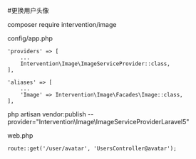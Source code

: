 #更换用户头像

composer require intervention/image

config/app.php
```
'providers' => [
	...
    Intervention\Image\ImageServiceProvider::class,
],

'aliases' => [
	...
    'Image' => Intervention\Image\Facades\Image::class,
],
```

php artisan vendor:publish --provider="Intervention\Image\ImageServiceProviderLaravel5"

web.php
```
route::get('/user/avatar', 'UsersController@avatar');
```


